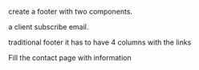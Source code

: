 create a footer with two components.

a client subscribe email.

traditional footer
it has to have 4 columns with the links

Fill the contact page with information
